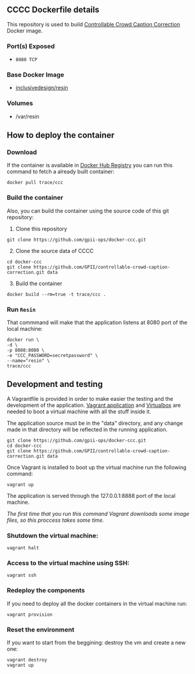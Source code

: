 ## CCCC Dockerfile details


This repository is used to build [Controllable Crowd Caption Correction](https://github.com/GPII/controllable-crowd-caption-correction) Docker image.


### Port(s) Exposed

* `8080 TCP`


### Base Docker Image

* [inclusivedesign/resin](https://github.com/idi-ops/docker-resin/)


### Volumes

* /var/resin

## How to deploy the container


### Download

If the container is available in [Docker Hub Registry](https://registry.hub.docker.com/) you can run this command to fetch a already built container:

```
docker pull trace/ccc
```

### Build the container

Also, you can build the container using the source code of this git repository:

1. Clone this repository
  
  ```
  git clone https://github.com/gpii-ops/docker-ccc.git
  ```

2. Clone the source data of CCCC

  ```
  cd docker-ccc
  git clone https://github.com/GPII/controllable-crowd-caption-correction.git data
  ```
 
3. Build the container

  ```
  docker build --rm=true -t trace/ccc .
  ```

### Run `Resin`

That commmand will make that the application listens at 8080 port of the local machine:


```
docker run \
-d \
-p 8080:8080 \
-e "CCC_PASSWORD=secretpassword" \
--name="resin" \
trace/ccc
```



## Development and testing

  A Vagrantfile is provided in order to make easier the testing and the development of the application. [Vagrant application](https://www.vagrantup.com/) and [Virtualbox](https://www.virtualbox.org/) are needed to boot a virtual machine with all the stuff inside it.

  The application source must be in the "data" directory, and any change made in that directory will be reflected in the running application.

  ```
  git clone https://github.com/gpii-ops/docker-ccc.git
  cd docker-ccc
  git clone https://github.com/GPII/controllable-crowd-caption-correction.git data
  ```
  
  Once Vagrant is installed to boot up the virtual machine run the following command:

  ```
  vagrant up
  ```

  The application is served through the 127.0.0.1:8888 port of the local machine.

  *The first time that you run this command Vagrant downloads some image files, so this proccess takes some time.*

### Shutdown the virtual machine:
  ```
  vagrant halt
  ```

### Access to the virtual machine using SSH:

  ```
  vagrant ssh
  ```

### Redeploy the components

  If you need to deploy all the docker containers in the virtual machine run:

  ```
  vagrant provision
  ```

### Reset the environment

  If you want to start from the beggining: destroy the vm and create a new one:

  ```
  vagrant destroy
  vagrant up
  ```
